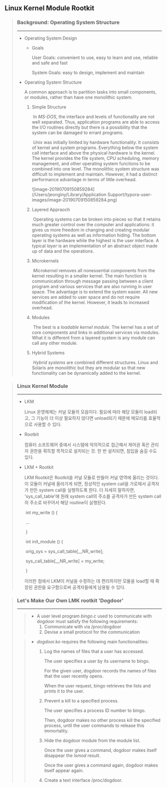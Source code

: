 ## Linux Kernel Module Rootkit



> ### Background: Operating System Structure
>
> ---
>
> * Operating System Design
>
>   * Goals
>
>     User Goals: convenient to use, easy to learn and use, reliable and safe and fast
>
>     System Goals: easy to design, implement and maintain
>
> 
>
> * Operating System Structure
>
>   A common approach is to partition tasks into small components, or modules, rather than have one monolithic system.
>
>   1. Simple Structure
>
>      ​	In *MS-DOS*, the interface and levels of functionality are not well separated. Thus, application programs are able to access the I/O routines directly but there is a possibility that the system can be damaged to errant programs.
>
>      ​	*Unix* was initially limited by hardware functionality. It consists of kernel and system programs. Everything below the system call interface and above the physical hardware is the kernel. The kernel provides the file system, CPU scheduling, memory management, and other operating system functions to be combined into one level. The monolithic system structure was difficult to implement and maintain. However, it had a distinct performance advantage in terms of little overhead.
>
>      ![image-20190709150859284](/Users/jeonginy/Library/Application Support/typora-user-images/image-20190709150859284.png)
>
>   2. Layered Appraoch
>
>      ​	Operating systems can be broken into pieces so that it retains much greater control over the computer and applications: it gives us more freedom in changing and creating modular operating systems as well as information hiding. The bottom layer is the hardware while the highest is the user interface. A typical *layer* is an implementation of an abstract object made up of data and the operations.
>
>   3. Microkernels
>
>      ​	*Microkernel* removes all nonessential components from the kernel resulting in a smaller kernel. The main function is communication through message passing between a client program and various services that are also running in user space. The advantage is to extend the system easier. All new services are added to user space and do not require modification of the kernel. However, it leads to increased overhead.
>
>   4. Modules
>
>      ​	The best is a *loadable kernel module*. The kernel has a set of core components and links in additional services via modules. What it is different from a layered system is any module can call any other module.
>
>   5. Hybrid Systems
>
>      ​	*Hybrid systems* are combined different structures. Linux and Solaris are monolithic but they are modular so that new functionality can be dynamically added to the kernel.
>
>      



> ### Linux Kernel Module
>
> ---
>
> * LKM
>
>   Linux 운영체제는 커널 모듈의 모음이다. 필요에 따라 해당 모듈이 load되고, 그 기능이 더 이상 필요하지 않다면 unload되기 때문에 메모리를 효율적으로 사용할 수 있다.
>
> 
>
> * Rootkit
>
>   컴퓨터 소프트웨어 중에서 시스템에 악의적으로 접근해서 제어권 혹은 관리자 권한을 획득할 목적으로 설치되는 것. 한 번 설치되면, 침입을 숨길 수도 있다.
>
>   
>
> * LKM + Rootkit
>
>   LKM Rootkit은 Rootkit을 커널 모듈로 만들어 커널 영역에 올리는 것이다. 이 모듈이 커널에 올라가게 되면, 정상적인 system call을 가로채서 공격자가 만든 system call을 실행하도록 한다. 더 자세히 말하자면, 'sys_call_table'에 원래 system call의 주소를 공격자가 만든 system call의 주소로 바꾸어서 해당 routine이 실행된다.
>
>   ​	int my_write () {
>
>   ​		...
>
>   ​	}
>
>   ​	int init_module () {
>
>   ​		orig_sys = sys_call_table[__NR_write];
>
>   ​		sys_call_table[__NR_write] = my_write;
>
>   ​	}
>
>   이러한 점에서 LKM이 커널을 수정하는 데 편리하지만 모듈을 load할 때 확장된 권한을 요구함으로써 공격자들에게 남용될 수 있다.
>
>   



> ### Let's Make Our Own LMK rootkit 'Dogdoor'
>
> ---
>
> > * A user level program *bingo.c* used to communicate with dogdoor must satisfy the following requirements:
> >   1. Communicate with via /proc/dogdoor
> >   2. Devise a small protocol for the communication
>
> 
>
> > * *dogdoor.ko* requires the following main functionalities:
> >
> >   1. Log  the names of files that a user has accessed.
> >
> >      The user specifies a user by its username to bingo.
> >
> >      For the given user, dogdoor records the names of files that the user recently opens.
> >
> >      When the user request, bingo retrieves the lists and prints it to the user.
> >
> >   2. Prevent a kill to a specified process.
> >
> >      The user specifies a process ID number to bingo.
> >
> >      Then, dogdoor makes no other process kill the specified process, until the user commands to release this immortality.
> >
> >   3. Hide the dogdoor module from the module list.
> >
> >      Once the user gives a command, dogdoor makes itself disappear the *lsmod* result.
> >
> >      Once the user gives a command again, dogdoor makes itself appear again.
> >
> >   4. Create a text interface /proc/dogdoor.
> >
> >      